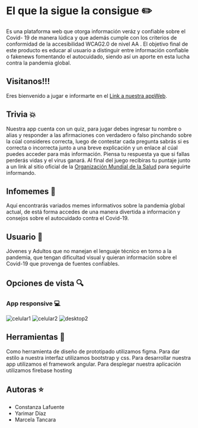 # El que la sigue la consigue ✏️
 Es una plataforma web que otorga información veráz y confiable sobre el Covid- 19 de manera lúdica y que además cumple con los criterios de conformidad de la accesibilidad WCAG2.0 de nivel AA .
 El objetivo final de este producto es educar al usuario a distinguir entre información confiable o fakenews fomentando el autocuidado, siendo así un aporte en esta lucha contra la pandemia global. 

 ## Visitanos!!!
 Eres bienvenido a jugar e informarte en el [Link a nuestra appWeb](https://elquelasiguelaconsigue-7ea50.web.app). 

## Trivia 💥 
 Nuestra app cuenta con un quiz, para jugar debes ingresar tu nombre o alias y responder a las afirmaciones con verdadero o falso pinchando sobre la cúal consideres correcta, luego de contestar cada pregunta sabrás si es correcta o incorrecta junto a una breve explicación y un enlace al cúal puedes acceder para más información. Piensa tu respuesta ya que si fallas perderás vidas y el virus ganará. Al final del juego recibiras tu puntaje junto a un link al sitio oficial de la [Organización Mundial de la Salud](https://www.who.int/es/emergencies/diseases/novel-coronavirus-2019) para seguirte informando.

 ## Infomemes 📝
 Aquí encontrarás variados memes informativos sobre la pandemia global actual, de está forma accedes de una manera divertida a información y consejos sobre el autocuidado contra el Covid-19.
 
 ## Usuario 👥
 Jóvenes y Adultos que no manejan el lenguaje técnico en torno a la pandemia, que tengan dificultad visual y quieran información sobre el Covid-19 que provenga de fuentes confiables.

 ## Opciones de vista 🔍
 ### App responsive 💻
 ![celular1](../elquelasiguelaconsigue/src/assets/img/cel1.png)
 ![celular2](../src/assets/img/cel2.png)
 ![desktop2](../src/assets/img/desktop2.png)

  ## Herramientas 🔧
 Como herramienta de diseño de prototipado utilizamos figma.
 Para dar estilo a nuestra interfaz utilizamos bootstrap y css.
 Para desarrollar nuestra app utilizamos el framework angular.
 Para desplegar nuestra aplicación utilizamos firebase hosting

 ## Autoras ⭐
 - Constanza Lafuente
 - Yarimar Díaz
 - Marcela Tancara

